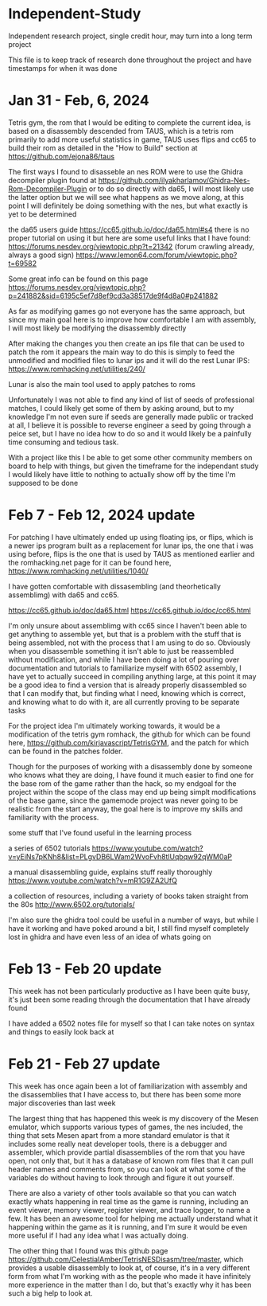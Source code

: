# Independent-Study
Independent research project, single credit hour, may turn into a long term project

This file is to keep track of research done throughout the project and have timestamps for when it was done

# Jan 31 - Feb, 6, 2024

Tetris gym, the rom that I would be editing to complete the current idea, is based on a disassembly descended from TAUS, which is a tetris rom  primarily to add more useful statistics in game, TAUS uses flips and cc65 to build their rom as detailed in the "How to Build" section at https://github.com/ejona86/taus

The first ways I found to disasseble an nes ROM were to use the Ghidra decompiler plugin found at https://github.com/ilyakharlamov/Ghidra-Nes-Rom-Decompiler-Plugin or to do so directly with da65, I will most likely use the latter option but we will see what happens as we move along, at this point I will definitely be doing something with the nes, but what exactly is yet to be determined

the da65 users guide https://cc65.github.io/doc/da65.html#s4
there is no proper tutorial on using it but here are some useful links that I have found:
https://forums.nesdev.org/viewtopic.php?t=21342 (forum crawling already, always a good sign)
https://www.lemon64.com/forum/viewtopic.php?t=69582

Some great info can be found on this page 
https://forums.nesdev.org/viewtopic.php?p=241882&sid=6195c5ef7d8ef9cd3a38517de9f4d8a0#p241882 

As far as modifying games go not everyone has the same approach, but since my main goal here is to improve how comfortable I am with assembly, I will most likely be modifying the disassembly directly

After making the changes you then create an ips file that can be used to patch the rom it appears the main way to do this is simply to feed the unmodified and modified files to lunar ips and it will do the rest
Lunar IPS: https://www.romhacking.net/utilities/240/

Lunar is also the main tool used to apply patches to roms

Unfortunately I was not able to find any kind of list of seeds of professional matches, I could likely get some of them by asking around, but to my knowledge I'm not even sure if seeds are generally made public or tracked at all, I believe it is possible to reverse engineer a seed by going through a peice set, but I have no idea how to do so and it would likely be a painfully time consuming and tedious task. 

With a project like this I be able to get some other community members on board to help with things, but given the timeframe for the independant study I would likely have little to nothing to actually show off by the time I'm supposed to be done

# Feb 7 - Feb 12, 2024 update

For patching I have ultimately ended up using floating ips, or flips, which is a newer ips program built as a replacement for lunar ips, the one that i was using before, flips is the one that is used by TAUS as mentioned earlier and the romhacking.net page for it can be found here, https://www.romhacking.net/utilities/1040/

I have gotten comfortable with dissasembling (and theorhetically assemblimg) with da65 and cc65.

https://cc65.github.io/doc/da65.html
https://cc65.github.io/doc/cc65.html

I'm only unsure about assemblimg with cc65 since I haven't been able to get anything to assemble yet, but that is a problem with the stuff that is being assembled, not with the process that I am using to do so. Obviously when you disassemble something it isn't able to just be reassembled without modification, and while I have been doing a lot of pouring over documentation and tutorials to familiarize myself with 6502 assembly, I have yet to actually succeed in compiling anything large, at this point it may be a good idea to find a version that is already properly disassembled so that I can modify that, but finding what I need, knowing which is correct, and knowing what to do with it, are all currently proving to be separate tasks

For the project idea I'm ultimately working towards, it would be a modification of the tetris gym romhack, the github for which can be found here, https://github.com/kirjavascript/TetrisGYM, and the patch for which can be found in the patches folder.

Though for the purposes of working with a disassembly done by someone who knows what they are doing, I have found it much easier to find one for the base rom of the game rather than the hack, so my endgoal for the project within the scope of the class may end up being simplt modifications of the base game, since the gamemode project was never going to be realistic from the start anyway, the goal here is to improve my skills and familiarity with the process.

some stuff that I've found useful in the learning process

a series of 6502 tutorials
https://www.youtube.com/watch?v=yEiNs7pKNh8&list=PLgvDB6LWam2WvoFvh8tlUqbqw92qWM0aP

a manual disassembling guide, explains stuff really thoroughly
https://www.youtube.com/watch?v=mR1G9ZA2UfQ

a collection of resources, including a variety of books taken straight from the 80s
http://www.6502.org/tutorials/

I'm also sure the ghidra tool could be useful in a number of ways, but while I have it working and have poked around a bit, I still find myself completely lost in ghidra and have even less of an idea of whats going on

# Feb 13 - Feb 20 update
This week has not been particularly productive as I have been quite busy, it's just been some reading through the documentation that I have already found

I have added a 6502 notes file for myself so that I can take notes on syntax and things to easily look back at

# Feb 21 - Feb 27 update
This week has once again been a lot of familiarization with assembly and the disassemblies that I have access to, but there has been some more major discoveries than last week

The largest thing that has happened this week is my discovery of the Mesen emulator, which supports various types of games, the nes included, the thing that sets Mesen apart from a more standard emulator is that it includes some really neat developer tools, there is a debugger and assembler, which provide partial disassemblies of the rom that you have open, not only that, but it has a database of known rom files that it can pull header names and comments from, so you can look at what some of the variables do without having to look through and figure it out yourself. 

There are also a variety of other tools available so that you can watch exactly whats happening in real time as the game is running, including an event viewer, memory viewer, register viewer, and trace logger, to name a few. It has been an awesome tool for helping me actually understand what it happening within the game as it is running, and I'm sure it would be even more useful if I had any idea what I was actually doing.

The other thing that I found was this github page https://github.com/CelestialAmber/TetrisNESDisasm/tree/master, which provides a usable disassembly to look at, of course, it's in a very different form from what I'm working with as the people who made it have infinitely more experience in the matter than I do, but that's exactly why it has been such a big help to look at.
